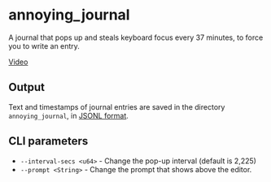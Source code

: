 # annoying_journal

A journal that pops up and steals keyboard focus every 37 minutes,
to force you to write an entry.

[Video](videos/002-demo.webm)

## Output

Text and timestamps of journal entries are saved in the directory `annoying_journal`,
in [JSONL format](https://jsonlines.org/).

## CLI parameters

- `--interval-secs <u64>` - Change the pop-up interval (default is 2,225)
- `--prompt <String>` - Change the prompt that shows above the editor.
